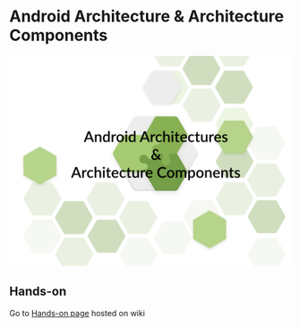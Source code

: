 # Android Architecture & Architecture Components 

![](./img/workshop_logo.png)

## Hands-on

Go to [Hands-on page](https://github.com/Ekito/2018-android-architecture-components-workshop/wiki) hosted on wiki

